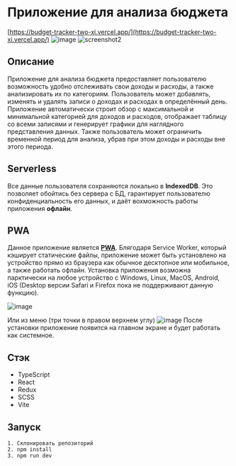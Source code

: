 # Приложение для анализа бюджета
[https://budget-tracker-two-xi.vercel.app/](https://budget-tracker-two-xi.vercel.app/)
![image](https://github.com/shrimpwhat/budget-tracker/assets/49585211/6673873b-dcb7-48ae-9d5b-c7af3ca18069)
![screenshot2](https://github.com/shrimpwhat/budget-tracker/assets/49585211/4b413cce-dde1-4e9e-8a7c-c108366da14e)

## Описание

Приложение для анализа бюджета предоставляет пользователю возможность удобно отслеживать свои доходы и расходы, а также анализировать их по категориям. Пользователь может добавлять, изменять и удалять записи о доходах и расходах в определённый день. Приложение автоматически строит обзор с максимальной и минимальной категорией для доходов и расходов, отображает таблицу со всеми записями и генерирует графики для наглядного представления данных. Также пользователь может ограничить временной период для анализа, убрав при этом доходы и расходы вне этого периода.

## Serverless

Все данные пользователя сохраняются локально в **IndexedDB**. Это позволяет обойтись без сервера с БД, гарантирует пользователю конфиденциальность его данных, и даёт вохможность работы приложения **офлайн**.

## PWA

Данное приложение является [**PWA**](https://web.dev/explore/progressive-web-apps). Блягодаря Service Worker, который кэширует статические файлы, приложение может быть установлено на устройство прямо из браузера как обычное десктопное или мобильное, а также работать офлайн. Установка приложения возможна парктически на любое устройство с Windows, Linux, MacOS, Android, iOS (Desktop версии Safari и Firefox пока не поддерживают данную функцию).

![image](https://github.com/shrimpwhat/budget-tracker/assets/49585211/e0daa1f9-8486-40bc-b8de-7c6ef1b62421)

Или из меню (три точки в правом верхнем углу)
![image](https://github.com/shrimpwhat/budget-tracker/assets/49585211/7107b4c9-3d8c-4980-8664-6a8da7741ad0)
После установки приложение появится на главном экране и будет работать как системное.

## Стэк

- TypeScript
- React
- Redux
- SCSS
- Vite

## Запуск

```
1. Склонировать репозиторий
2. npm install
3. npm run dev
```
